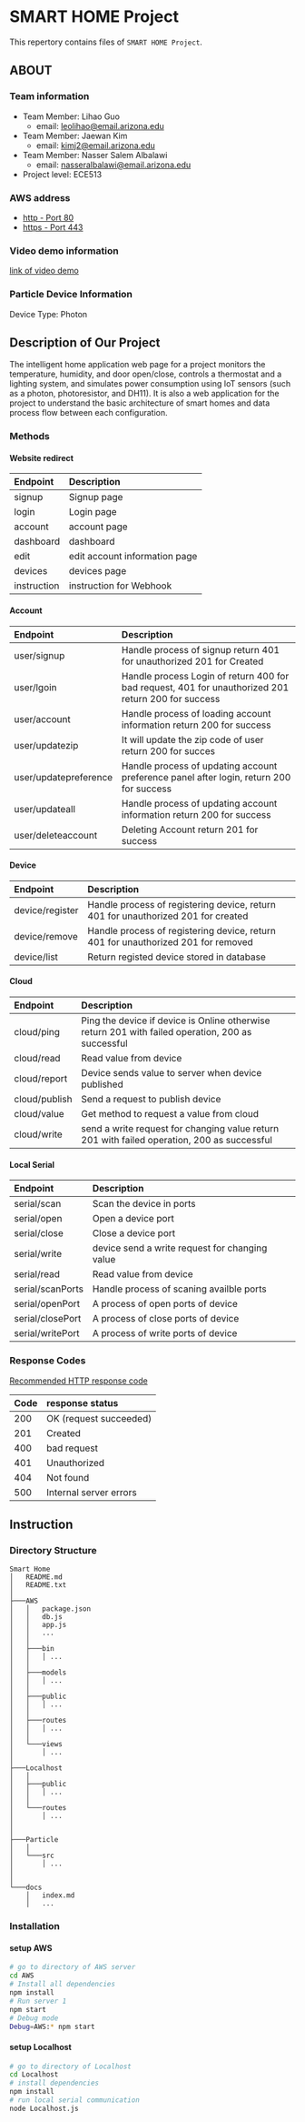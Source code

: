 # SMART HOME Project

This repertory contains files of `SMART HOME Project`.

## ABOUT

### Team information

- Team Member: Lihao Guo
    - email: leolihao@email.arizona.edu
- Team Member: Jaewan Kim
    - email: kimj2@email.arizona.edu
- Team Member: Nasser Salem Albalawi
    - email: nasseralbalawi@email.arizona.edu
- Project level: ECE513

### AWS address

- [http - Port 80](http://ec2-54-151-67-43.us-west-1.compute.amazonaws.com/)
- [https - Port 443](https://ec2-54-151-67-43.us-west-1.compute.amazonaws.com/)

### Video demo information

[link of video demo](https://drive.google.com/file/d/1o_tCyV5lNdAILVl7f4SEeocQd3oz1y8E/view?usp=sharing)

### Particle Device Information

Device Type: Photon

## Description of Our Project

The intelligent home application web page for a project monitors the temperature, humidity, and door open/close, controls a thermostat and a lighting system, and simulates power consumption using IoT sensors (such as a photon, photoresistor, and DH11). It is also a web application for the project to understand the basic architecture of smart homes and data process flow between each configuration.

### Methods

#### Website redirect

| Endpoint    | Description                   |
|:------------|:------------------------------|
| signup      | Signup page                   |
| login       | Login page                    |
| account     | account page                  |
| dashboard   | dashboard                     |
| edit        | edit account information page |
| devices     | devices page                  |
| instruction | instruction for Webhook       |


#### Account

| Endpoint              | Description                                                                                         |
|:----------------------|:----------------------------------------------------------------------------------------------------|
| user/signup           | Handle process of signup return 401 for unauthorized 201 for Created                                |
| user/lgoin            | Handle process Login of return 400 for bad request, 401 for unauthorized 201 return 200 for success |
| user/account          | Handle process of loading account information return 200 for success                                |
| user/updatezip        | It will update the zip code of user return 200 for succes                                           |
| user/updatepreference | Handle process of updating account preference panel after login, return 200 for success             |
| user/updateall        | Handle process of updating account information return 200 for success                               |
| user/deleteaccount    | Deleting Account return 201 for success                                                             |

#### Device

| Endpoint        | Description                                                                       |
|:----------------|:----------------------------------------------------------------------------------|
| device/register | Handle process of registering device, return 401 for unauthorized 201 for created |
| device/remove   | Handle process of registering device, return 401 for unauthorized 201 for removed |
| device/list     | Return registed device stored in database                                         |

#### Cloud

| Endpoint      | Description                                                                                       |
|:--------------|:--------------------------------------------------------------------------------------------------|
| cloud/ping    | Ping the device if device is Online otherwise return 201 with failed operation, 200 as successful |
| cloud/read    | Read value from device                                                                            |
| cloud/report  | Device sends value to server when device published                                                |
| cloud/publish | Send a request to publish device                                                                  |
| cloud/value   | Get method to request a value from cloud                                                          |
| cloud/write   | send a write request for changing value return 201 with failed operation, 200 as successful       |


#### Local Serial

| Endpoint         | Description                                    |
|:-----------------|:-----------------------------------------------|
| serial/scan      | Scan the device in ports                       |
| serial/open      | Open a device port                             |
| serial/close     | Close a device port                            |
| serial/write     | device send a write request for changing value |
| serial/read      | Read value from device                         |
| serial/scanPorts | Handle process of scaning availble ports       |
| serial/openPort  | A process of open ports of device              |
| serial/closePort | A process of close ports of device             |
| serial/writePort | A process of write ports of device             |

### Response Codes

[Recommended HTTP response code](https://developer.mozilla.org/en-US/docs/Web/HTTP/Status)

| Code | response status        |
|:-----|:-----------------------|
| 200  | OK (request succeeded) |
| 201  | Created                |
| 400  | bad request            |
| 401  | Unauthorized           |
| 404  | Not found              |
| 500  | Internal server errors |

## Instruction

### Directory Structure

```
Smart Home
│   README.md
│   README.txt    
│
├───AWS
│   │   package.json
│   │   db.js
│   │   app.js
│   │   ...
│   │
│   ├───bin 
│   │   │ ...
│   │
│   ├───models
│   │   │ ...
│   │
│   ├───public
│   │   │ ...
│   │
│   ├───routes
│   │   │ ...
│   │
│   └───views
│       │ ...
│    
├───Localhost
│   │
│   ├───public
│   │   │ ...
│   │
│   └───routes
│       │ ...
│
│
├───Particle
│   │
│   └───src
│       │ ...    
│
│
└───docs
    │   index.md
    │   ...
```

### Installation

#### setup AWS

```bash
# go to directory of AWS server
cd AWS
# Install all dependencies
npm install
# Run server 1
npm start
# Debug mode
Debug=AWS:* npm start
```

#### setup Localhost

```bash
# go to directory of Localhost
cd Localhost
# install dependencies
npm install
# run local serial communication
node Localhost.js
```


